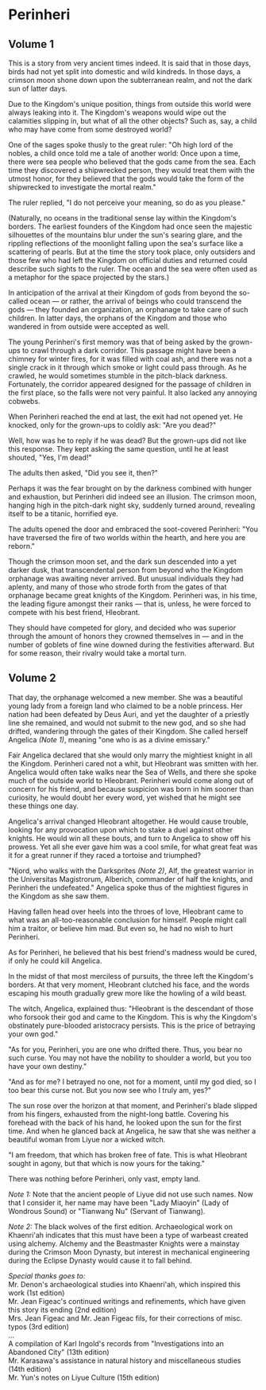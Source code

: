 # Perinheri

## Volume 1

This is a story from very ancient times indeed. It is said that in those days, birds had not yet split into domestic and
wild kindreds. In those days, a crimson moon shone down upon the subterranean realm, and not the dark sun of latter
days.

Due to the Kingdom's unique position, things from outside this world were always leaking into it. The Kingdom's weapons
would wipe out the calamities slipping in, but what of all the other objects? Such as, say, a child who may have come
from some destroyed world?

One of the sages spoke thusly to the great ruler: "Oh high lord of the nobles, a child once told me a tale of another
world: Once upon a time, there were sea people who believed that the gods came from the sea. Each time they discovered a
shipwrecked person, they would treat them with the utmost honor, for they believed that the gods would take the form of
the shipwrecked to investigate the mortal realm."

The ruler replied, "I do not perceive your meaning, so do as you please."

(Naturally, no oceans in the traditional sense lay within the Kingdom's borders. The earliest founders of the Kingdom
had once seen the majestic silhouettes of the mountains blur under the sun's searing glare, and the rippling reflections
of the moonlight falling upon the sea's surface like a scattering of pearls. But at the time the story took place, only
outsiders and those few who had left the Kingdom on official duties and returned could describe such sights to the
ruler. The ocean and the sea were often used as a metaphor for the space projected by the stars.)

In anticipation of the arrival at their Kingdom of gods from beyond the so-called ocean — or rather, the arrival of
beings who could transcend the gods — they founded an organization, an orphanage to take care of such children. In
latter days, the orphans of the Kingdom and those who wandered in from outside were accepted as well.

The young Perinheri's first memory was that of being asked by the grown-ups to crawl through a dark corridor. This
passage might have been a chimney for winter fires, for it was filled with coal ash, and there was not a single crack in
it through which smoke or light could pass through. As he crawled, he would sometimes stumble in the pitch-black
darkness. Fortunately, the corridor appeared designed for the passage of children in the first place, so the falls were
not very painful. It also lacked any annoying cobwebs.

When Perinheri reached the end at last, the exit had not opened yet. He knocked, only for the grown-ups to coldly ask:
"Are you dead?"

Well, how was he to reply if he was dead? But the grown-ups did not like this response. They kept asking the same
question, until he at least shouted, "Yes, I'm dead!"

The adults then asked, "Did you see it, then?"

Perhaps it was the fear brought on by the darkness combined with hunger and exhaustion, but Perinheri did indeed see an
illusion. The crimson moon, hanging high in the pitch-dark night sky, suddenly turned around, revealing itself to be a
titanic, horrified eye.

The adults opened the door and embraced the soot-covered Perinheri: "You have traversed the fire of two worlds within
the hearth, and here you are reborn."

Though the crimson moon set, and the dark sun descended into a yet darker dusk, that transcendental person from beyond
who the Kingdom orphanage was awaiting never arrived. But unusual individuals they had aplenty, and many of those who
strode forth from the gates of that orphanage became great knights of the Kingdom. Perinheri was, in his time, the
leading figure amongst their ranks — that is, unless, he were forced to compete with his best friend, Hleobrant.

They should have competed for glory, and decided who was superior through the amount of honors they crowned themselves
in — and in the number of goblets of fine wine downed during the festivities afterward. But for some reason, their
rivalry would take a mortal turn.

## Volume 2

That day, the orphanage welcomed a new member. She was a beautiful young lady from a foreign land who claimed to be a
noble princess. Her nation had been defeated by Deus Auri, and yet the daughter of a priestly line she remained, and
would not submit to the new god, and so she had drifted, wandering through the gates of their Kingdom. She called
herself Angelica *(Note 1)*, meaning "one who is as a divine emissary."

Fair Angelica declared that she would only marry the mightiest knight in all the Kingdom. Perinheri cared not a whit,
but Hleobrant was smitten with her. Angelica would often take walks near the Sea of Wells, and there she spoke much of
the outside world to Hleobrant. Perinheri would come along out of concern for his friend, and because suspicion was born
in him sooner than curiosity, he would doubt her every word, yet wished that he might see these things one day.

Angelica's arrival changed Hleobrant altogether. He would cause trouble, looking for any provocation upon which to stake
a duel against other knights. He would win all these bouts, and turn to Angelica to show off his prowess. Yet all she
ever gave him was a cool smile, for what great feat was it for a great runner if they raced a tortoise and triumphed?

"Njord, who walks with the Darksprites *(Note 2)*, Alf, the greatest warrior in the Universitas Magistrorum, Alberich,
commander of half the knights, and Perinheri the undefeated." Angelica spoke thus of the mightiest figures in the
Kingdom as she saw them.

Having fallen head over heels into the throes of love, Hleobrant came to what was an all-too-reasonable conclusion for
himself. People might call him a traitor, or believe him mad. But even so, he had no wish to hurt Perinheri.

As for Perinheri, he believed that his best friend's madness would be cured, if only he could kill Angelica.

In the midst of that most merciless of pursuits, the three left the Kingdom's borders. At that very moment, Hleobrant
clutched his face, and the words escaping his mouth gradually grew more like the howling of a wild beast.

The witch, Angelica, explained thus: "Hleobrant is the descendant of those who forsook their god and came to the
Kingdom. This is why the Kingdom's obstinately pure-blooded aristocracy persists. This is the price of betraying your
own god."

"As for you, Perinheri, you are one who drifted there. Thus, you bear no such curse. You may not have the nobility to
shoulder a world, but you too have your own destiny."

"And as for me? I betrayed no one, not for a moment, until my god died, so I too bear this curse not. But you now see
who I truly am, yes?"

The sun rose over the horizon at that moment, and Perinheri's blade slipped from his fingers, exhausted from the
night-long battle. Covering his forehead with the back of his hand, he looked upon the sun for the first time. And when
he glanced back at Angelica, he saw that she was neither a beautiful woman from Liyue nor a wicked witch.

"I am freedom, that which has broken free of fate. This is what Hleobrant sought in agony, but that which is now yours
for the taking."

There was nothing before Perinheri, only vast, empty land.

*Note 1:* Note that the ancient people of Liyue did not use such names. Now that I consider it, her name may have been
"Lady Miaoyin" (Lady of Wondrous Sound) or "Tianwang Nu" (Servant of Tianwang).

*Note 2:* The black wolves of the first edition. Archaeological work on Khaenri'ah indicates that this must have been a
type of warbeast created using alchemy. Alchemy and the Beastmaster Knights were a mainstay during the Crimson Moon
Dynasty, but interest in mechanical engineering during the Eclipse Dynasty would cause it to fall behind.

*Special thanks goes to:*  
Mr. Denon's archaeological studies into Khaenri'ah, which inspired this work (1st edition)  
Mr. Jean Figeac's continued writings and refinements, which have given this story its ending (2nd edition)  
Mrs. Jean Figeac and Mr. Jean Figeac fils, for their corrections of misc. typos (3rd edition)  
...  
A compilation of Karl Ingold's records from "Investigations into an Abandoned City" (13th edition)  
Mr. Karasawa's assistance in natural history and miscellaneous studies (14th edition)  
Mr. Yun's notes on Liyue Culture (15th edition)  
